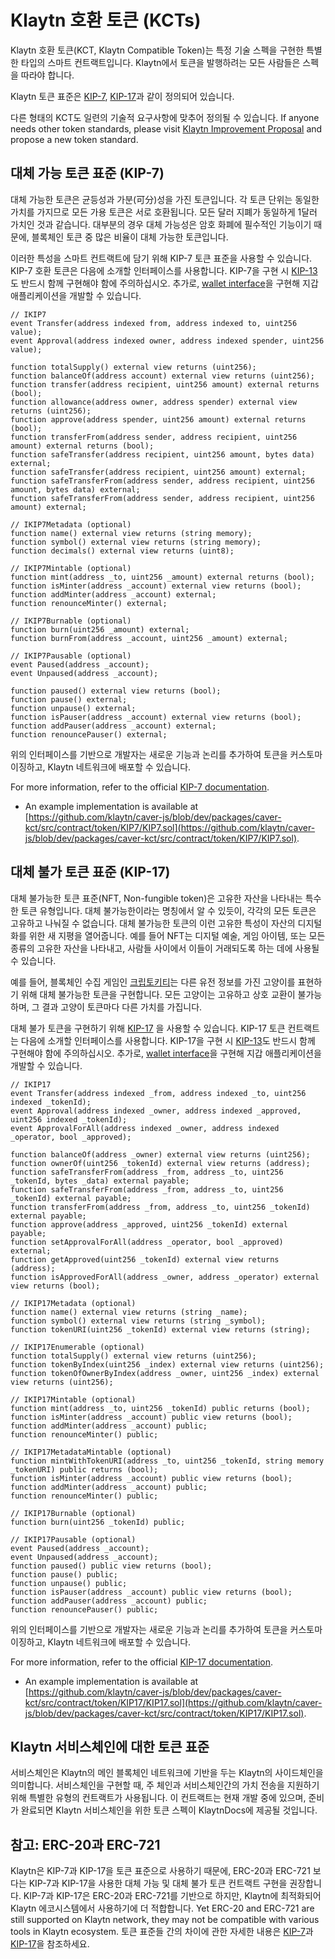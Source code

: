 # Klaytn 호환 토큰 \(KCTs\) <a id="klaytn-compatible-tokens-kcts"></a>

Klaytn 호환 토큰(KCT, Klaytn Compatible Token)는 특정 기술 스펙을 구현한 특별한 타입의 스마트 컨트랙트입니다. Klaytn에서 토큰을 발행하려는 모든 사람들은 스펙을 따라야 합니다.

Klaytn 토큰 표준은 [KIP-7](https://kips.klaytn.com/KIPs/kip-7), [KIP-17](https://kips.klaytn.com/KIPs/kip-17)과 같이 정의되어 있습니다.

다른 형태의 KCT도 일련의 기술적 요구사항에 맞추어 정의될 수 있습니다. If anyone needs other token standards, please visit [Klaytn Improvement Proposal](https://github.com/klaytn/KIPs) and propose a new token standard.

## 대체 가능 토큰 표준 \(KIP-7\) <a id="fungible-token-standard-kip-7"></a>

대체 가능한 토큰은 균등성과 가분(可分)성을 가진 토큰입니다. 각 토큰 단위는 동일한 가치를 가지므로 모든 가용 토큰은 서로 호환됩니다. 모든 달러 지폐가 동일하게 1달러 가치인 것과 같습니다. 대부분의 경우 대체 가능성은 암호 화폐에 필수적인 기능이기 때문에, 블록체인 토큰 중 많은 비율이 대체 가능한 토큰입니다.

이러한 특성을 스마트 컨트랙트에 담기 위해 KIP-7 토큰 표준을 사용할 수 있습니다. KIP-7 호환 토큰은 다음에 소개할 인터페이스를 사용합니다. KIP-7을 구현 시 [KIP-13](https://kips.klaytn.com/KIPs/kip-13)도 반드시 함께 구현해야 함에 주의하십시오. 추가로, [wallet interface](https://kips.klaytn.com/KIPs/kip-7#wallet-interface)을 구현해 지갑 애플리케이션을 개발할 수 있습니다.

```solidity
// IKIP7
event Transfer(address indexed from, address indexed to, uint256 value);
event Approval(address indexed owner, address indexed spender, uint256 value);

function totalSupply() external view returns (uint256);
function balanceOf(address account) external view returns (uint256);
function transfer(address recipient, uint256 amount) external returns (bool);
function allowance(address owner, address spender) external view returns (uint256);
function approve(address spender, uint256 amount) external returns (bool);
function transferFrom(address sender, address recipient, uint256 amount) external returns (bool);
function safeTransfer(address recipient, uint256 amount, bytes data) external;
function safeTransfer(address recipient, uint256 amount) external;
function safeTransferFrom(address sender, address recipient, uint256 amount, bytes data) external;
function safeTransferFrom(address sender, address recipient, uint256 amount) external;

// IKIP7Metadata (optional)
function name() external view returns (string memory);
function symbol() external view returns (string memory);
function decimals() external view returns (uint8);

// IKIP7Mintable (optional)
function mint(address _to, uint256 _amount) external returns (bool);
function isMinter(address _account) external view returns (bool);
function addMinter(address _account) external;
function renounceMinter() external;

// IKIP7Burnable (optional)
function burn(uint256 _amount) external;
function burnFrom(address _account, uint256 _amount) external;

// IKIP7Pausable (optional)
event Paused(address _account);
event Unpaused(address _account);

function paused() external view returns (bool);
function pause() external;
function unpause() external;
function isPauser(address _account) external view returns (bool);
function addPauser(address _account) external;
function renouncePauser() external;
```

위의 인터페이스를 기반으로 개발자는 새로운 기능과 논리를 추가하여 토큰을 커스토마이징하고, Klaytn 네트워크에 배포할 수 있습니다.

For more information, refer to the official [KIP-7 documentation](https://kips.klaytn.com/KIPs/kip-7).

* An example implementation is available at [https://github.com/klaytn/caver-js/blob/dev/packages/caver-kct/src/contract/token/KIP7/KIP7.sol](https://github.com/klaytn/caver-js/blob/dev/packages/caver-kct/src/contract/token/KIP7/KIP7.sol).

## 대체 불가 토큰 표준 \(KIP-17\) <a id="non-fungible-token-standard-kip-17"></a>

대체 불가능한 토큰 표준(NFT, Non-fungible token)은 고유한 자산을 나타내는 특수한 토큰 유형입니다. 대체 불가능한이라는 명칭에서 알 수 있듯이, 각각의 모든 토큰은 고유하고 나눠질 수 없습니다. 대체 불가능한 토큰의 이런 고유한 특성이 자산의 디지털화를 위한 새 지평을 열어줍니다. 예를 들어 NFT는 디지털 예술, 게임 아이템, 또는 모든 종류의 고유한 자산을 나타내고, 사람들 사이에서 이들이 거래되도록 하는 데에 사용될 수 있습니다.

예를 들어, 블록체인 수집 게임인 [크립토키티](https://www.cryptokitties.co/)는 다른 유전 정보를 가진 고양이를 표현하기 위해 대체 불가능한 토큰을 구현합니다. 모든 고양이는 고유하고 상호 교환이 불가능하며, 그 결과 고양이 토큰마다 다른 가치를 가집니다.

대체 불가 토큰을 구현하기 위해 [KIP-17](https://kips.klaytn.com/KIPs/kip-17) 을 사용할 수 있습니다. KIP-17 토큰 컨트랙트는 다음에 소개할 인터페이스를 사용합니다. KIP-17을 구현 시 [KIP-13](https://kips.klaytn.com/KIPs/kip-13)도 반드시 함께 구현해야 함에 주의하십시오. 추가로, [wallet interface](https://kips.klaytn.com/KIPs/kip-17#wallet-interface)을 구현해 지갑 애플리케이션을 개발할 수 있습니다.

```solidity
// IKIP17
event Transfer(address indexed _from, address indexed _to, uint256 indexed _tokenId);
event Approval(address indexed _owner, address indexed _approved, uint256 indexed _tokenId);
event ApprovalForAll(address indexed _owner, address indexed _operator, bool _approved);

function balanceOf(address _owner) external view returns (uint256);
function ownerOf(uint256 _tokenId) external view returns (address);
function safeTransferFrom(address _from, address _to, uint256 _tokenId, bytes _data) external payable;
function safeTransferFrom(address _from, address _to, uint256 _tokenId) external payable;
function transferFrom(address _from, address _to, uint256 _tokenId) external payable;
function approve(address _approved, uint256 _tokenId) external payable;
function setApprovalForAll(address _operator, bool _approved) external;
function getApproved(uint256 _tokenId) external view returns (address);
function isApprovedForAll(address _owner, address _operator) external view returns (bool);

// IKIP17Metadata (optional)
function name() external view returns (string _name);
function symbol() external view returns (string _symbol);
function tokenURI(uint256 _tokenId) external view returns (string);

// IKIP17Enumerable (optional)
function totalSupply() external view returns (uint256);
function tokenByIndex(uint256 _index) external view returns (uint256);
function tokenOfOwnerByIndex(address _owner, uint256 _index) external view returns (uint256);

// IKIP17Mintable (optional)
function mint(address _to, uint256 _tokenId) public returns (bool);
function isMinter(address _account) public view returns (bool);
function addMinter(address _account) public;
function renounceMinter() public;

// IKIP17MetadataMintable (optional)
function mintWithTokenURI(address _to, uint256 _tokenId, string memory _tokenURI) public returns (bool);
function isMinter(address _account) public view returns (bool);
function addMinter(address _account) public;
function renounceMinter() public;

// IKIP17Burnable (optional)
function burn(uint256 _tokenId) public;

// IKIP17Pausable (optional)
event Paused(address _account);
event Unpaused(address _account);
function paused() public view returns (bool);
function pause() public;
function unpause() public;
function isPauser(address _account) public view returns (bool);
function addPauser(address _account) public;
function renouncePauser() public;
```

위의 인터페이스를 기반으로 개발자는 새로운 기능과 논리를 추가하여 토큰을 커스토마이징하고, Klaytn 네트워크에 배포할 수 있습니다.

For more information, refer to the official [KIP-17 documentation](https://kips.klaytn.com/KIPs/kip-17).

* An example implementation is available at [https://github.com/klaytn/caver-js/blob/dev/packages/caver-kct/src/contract/token/KIP17/KIP17.sol](https://github.com/klaytn/caver-js/blob/dev/packages/caver-kct/src/contract/token/KIP17/KIP17.sol).

## Klaytn 서비스체인에 대한 토큰 표준 <a id="token-standards-for-klaytn-service-chain"></a>

서비스체인은 Klaytn의 메인 블록체인 네트워크에 기반을 두는 Klaytn의 사이드체인을 의미합니다. 서비스체인을 구현할 때, 주 체인과 서비스체인간의 가치 전송을 지원하기 위해 특별한 유형의 컨트랙트가 사용됩니다. 이 컨트랙트는 현재 개발 중에 있으며, 준비가 완료되면 Klaytn 서비스체인을 위한 토큰 스펙이 KlaytnDocs에 제공될 것입니다.

## 참고: ERC-20과 ERC-721<a id="notes-on-erc-20-and-erc-721"></a>
Klaytn은 KIP-7과 KIP-17을 토큰 표준으로 사용하기 때문에, ERC-20과 ERC-721 보다는 KIP-7과 KIP-17을 사용한 대체 가능 및 대체 불가 토큰 컨트랙트 구현을 권장합니다. KIP-7과 KIP-17은 ERC-20과 ERC-721를 기반으로 하지만, Klaytn에 최적화되어 Klaytn 에코시스템에서 사용하기에 더 적합합니다.  Yet ERC-20 and ERC-721 are still supported on Klaytn network, they may not be compatible with various tools in Klaytn ecosystem. 토큰 표준들 간의 차이에 관한 자세한 내용은 [KIP-7](https://kips.klaytn.com/KIPs/kip-7#differences-with-erc-20)과 [KIP-17](https://kips.klaytn.com/KIPs/kip-17#differences-from-erc-721)을 참조하세요.
